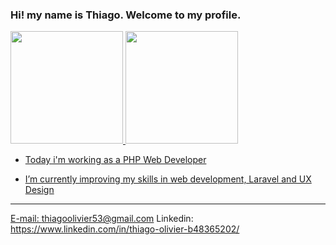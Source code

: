 ### Hi! my name is Thiago. Welcome to my profile.

<div>
   <a href="github.com/thiagoolivier">
   <img height="180em" src="https://github-readme-stats.vercel.app/api?username=thiagoolivier&show_icons=true&theme=transparent">
   <img height="180em" src="https://github-readme-stats.vercel.app/api/top-langs/?username=thiagoolivier&layout=compact">
</div>

- Today i'm working as a PHP Web Developer

- I’m currently improving my skills in web development, Laravel and UX Design
---------------------------------------------------------------------------------
E-mail: thiagoolivier53@gmail.com
Linkedin: https://www.linkedin.com/in/thiago-olivier-b48365202/
